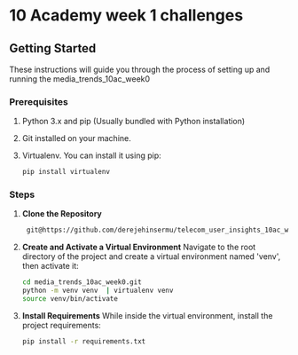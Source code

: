 # 10 Academy week 1 challenges
## Getting Started

These instructions will guide you through the process of setting up and running the media_trends_10ac_week0

### Prerequisites

1. Python 3.x and pip (Usually bundled with Python installation)

2. Git installed on your machine.

3. Virtualenv. You can install it using pip:
    ```sh
    pip install virtualenv

### Steps

1. **Clone the Repository**
    ```sh
     git@https://github.com/derejehinsermu/telecom_user_insights_10ac_week1.git
    ```
2. **Create and Activate a Virtual Environment**
    Navigate to the root directory of the project and create a virtual environment named 'venv', then activate it:
    ```sh
    cd media_trends_10ac_week0.git
    python -m venv venv  | virtualenv venv
    source venv/bin/activate
    ```
3. **Install Requirements**
    While inside the virtual environment, install the project requirements:
    ```sh
    pip install -r requirements.txt
    ```